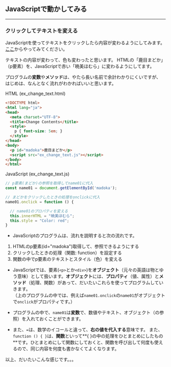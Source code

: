 ## JavaScriptで動かしてみる
---

### クリックしてテキストを変える

JavaScriptを使ってテキストをクリックしたら内容が変わるようにしてみます。
[ここ](../sample/ex_change_text.html)からやってみてください。

テキストの内容が変わって、色も変わったと思います。
HTMLの「鹿目まどか」（p要素）を、JavaScriptで赤い「暁美ほむら」に変わるようにしてます。


プログラムの**変数**や**メソッド**は、やたら長い名前で余計わかりにくいですが、
はじめは、なんとなく流れがわかればいいと思います。

HTML (ex_change_text.html)
```html
<!DOCTYPE html>
<html lang="ja">
<head>
  <meta charset="UTF-8">
  <title>Change Contents</title>
  <style>
    p { font-size: 5em; }
  </style>
</head>
<body>
  <p id="madoka">鹿目まどか</p>
  <script src="ex_change_text.js"></script>
</body>
</html>
```

JavaScript (ex_change_text.js)
```javascript
// p要素(まどか)の参照を取得してname01に代入
const name01 = document.getElementById('madoka');

// まどかをクリックしたときの処理をonclickに代入
name01.onclick = function () {

  // name01のプロパティを変える
  this.innerHTML = "暁美ほむら";
  this.style = "Color: red";
}
```


- JavaScriptのプログラムは、流れを説明すると次の流れです。
1. HTMLのp要素(id="madoka")取得して、参照できるようにする
2. クリックしたときの処理（関数: function）を設定する
3. 関数の中でp要素のテキストとスタイル（色）を変える


- JavaScriptでは、要素(`<p>`とか`<div>`)を**オブジェクト**（元々の英語は物とゆう意味）として扱います。**オブジェクト**には、**プロパティ**（値、属性）と**メソッド**（処理、関数）があって、だいたいこれらを使ってプログラムしていきます。  
（上のプログラムの中では、例えば`name01.onclick`の`name01`がオブジェクトで`onclick`がプロパティです。）

- プログラムの中で、`name01`は**変数**で、数値やテキスト、オブジェクト（の参照）を入れておくことができます。

- また、`=`は、数学のイコールと違って、**右の値を代入する**意味です。
また、`function () { }`は、**関数**といって**{  }の中の処理をひとまとめにしたもの**です。ひとまとめにして関数にしておくと、関数を呼び出して何度も使えるので、同じ内容を何度も書かなくてよくなります。


以上、だいたいこんな感じです。。。